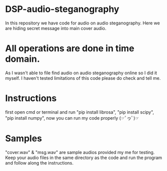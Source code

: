 # DSP-audio-steganography
 In this repository we have code for audio on audio steganography. Here we are hiding secret message into main cover audio. 
# All operations are done in time domain. 
As I wasn't able to file find audio on audio steganography online so I did it myself. 
I haven't tested limitations of this code please do check and tell me.
# Instructions
first open cmd or terminal and run
"pip install librosa",
"pip install scipy",
"pip install numpy",
now you can run my code properly (☞ﾟヮﾟ)☞
# Samples
 "cover.wav" & "msg.wav" are sample audios provided my me for testing. Keep your audio files in the same directory as the code and run the program and follow along the instructions.
